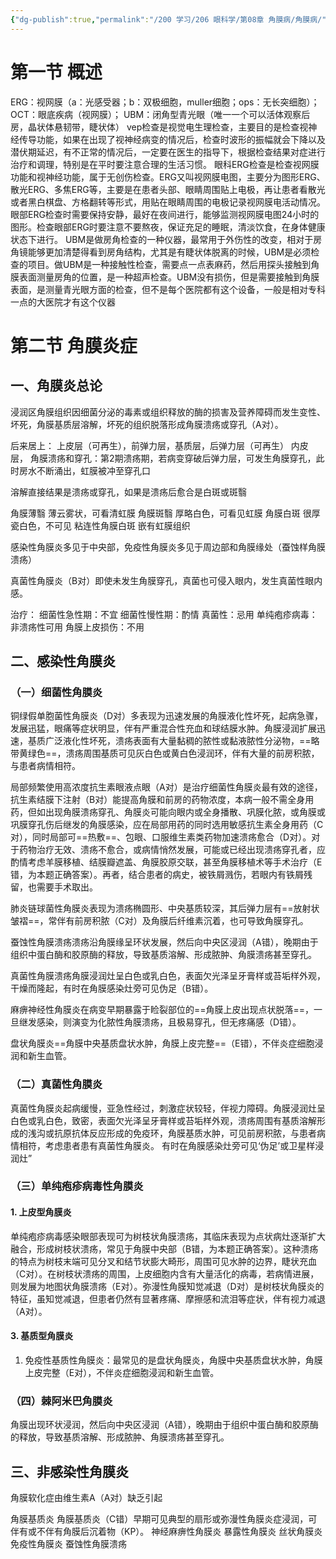 ```yaml
---
{"dg-publish":true,"permalink":"/200 学习/206 眼科学/第08章 角膜病/角膜病/","title":"角膜病","created":"2024-10-31T20:57:33.168+08:00","updated":"2024-10-31T22:05:15.570+08:00"}
---
```


# 第一节 概述
ERG：视网膜（a：光感受器；b：双极细胞，muller细胞；ops：无长突细胞）；
OCT：眼底疾病（视网膜）；
UBM：闭角型青光眼（唯一一个可以活体观察后房，晶状体悬韧带，睫状体）
vep检查是视觉电生理检查，主要目的是检查视神经传导功能，如果在出现了视神经病变的情况后，检查时波形的振幅就会下降以及潜伏期延迟，有不正常的情况后，一定要在医生的指导下，根据检查结果对症进行治疗和调理，特别是在平时要注意合理的生活习惯。
眼科ERG检查是检查视网膜功能和视神经功能，属于无创伤检查。ERG又叫视网膜电图，主要分为图形ERG、散光ERG、多焦ERG等，主要是在患者头部、眼睛周围贴上电极，再让患者看散光或者黑白棋盘、方格翻转等形式，用贴在眼睛周围的电极记录视网膜电活动情况。眼部ERG检查时需要保持安静，最好在夜间进行，能够监测视网膜电图24小时的图形。检查眼部ERG时要注意不要熬夜，保证充足的睡眠，清淡饮食，在身体健康状态下进行。
UBM是做房角检查的一种仪器，最常用于外伤性的改变，相对于房角镜能够更加清楚得看到房角结构，尤其是有睫状体脱离的时候，UBM是必须检查的项目。做UBM是一种接触性检查，需要点一点表麻药，然后用探头接触到角膜表面测量房角的位置，是一种超声检查。UBM没有损伤，但是需要接触到角膜表面，是测量青光眼方面的检查，但不是每个医院都有这个设备，一般是相对专科一点的大医院才有这个仪器
# 第二节 角膜炎症
## 一、角膜炎总论
浸润区角膜组织因细菌分泌的毒素或组织释放的酶的损害及营养障碍而发生变性、坏死，角膜基质层溶解，坏死的组织脱落形成角膜溃疡或穿孔（A对）。

后来居上：
上皮层（可再生），前弹力层，基质层，后弹力层（可再生） 内皮层，
角膜溃疡和穿孔：第2期溃疡期，若病变穿破后弹力层，可发生角膜穿孔，此时房水不断涌出，虹膜被冲至穿孔口

溶解直接结果是溃疡或穿孔，如果是溃疡后愈合是白斑或斑翳

角膜薄翳 薄云雾状，可看清虹膜
角膜斑翳 厚略白色，可看见虹膜
角膜白斑 很厚瓷白色，不可见
粘连性角膜白斑 嵌有虹膜组织

感染性角膜炎多见于中央部，免疫性角膜炎多见于周边部和角膜缘处（蚕蚀样角膜溃疡）

真菌性角膜炎（B对）即使未发生角膜穿孔，真菌也可侵入眼内，发生真菌性眼内感。

治疗：
细菌性急性期：不宜
细菌性慢性期：酌情
真菌性：忌用
单纯疱疹病毒：非溃疡性可用
角膜上皮损伤：不用
## 二、感染性角膜炎
### （一）细菌性角膜炎
铜绿假单胞菌性角膜炎（D对）多表现为迅速发展的角膜液化性坏死，起病急骤，发展迅猛，眼痛等症状明显，伴有严重混合性充血和球结膜水肿。角膜浸润扩展迅速，基质广泛液化性坏死，溃疡表面有大量黏稠的脓性或黏液脓性分泌物，==略带黄绿色==，溃疡周围基质可见灰白色或黄白色浸润环，伴有大量的前房积脓，与患者病情相符。

局部频繁使用高浓度抗生素眼液点眼（A对）是治疗细菌性角膜炎最有效的途径，抗生素结膜下注射（B对）能提高角膜和前房的药物浓度，本病一般不需全身用药，但如出现角膜溃疡穿孔、角膜炎可能向眼内或全身播散、巩膜化脓，或角膜或巩膜穿孔伤后继发的角膜感染，应在局部用药的同时选用敏感抗生素全身用药（C对），同时局部可==热敷==、包眼、口服维生素类药物加速溃疡愈合（D对）。对于药物治疗无效、溃疡不愈合，或病情悄然发展，可能或已经出现溃疡穿孔者，应酌情考虑羊膜移植、结膜瓣遮盖、角膜胶原交联，甚至角膜移植术等手术治疗（E错，为本题正确答案）。再者，结合患者的病史，被铁屑溅伤，若眼内有铁屑残留，也需要手术取出。

肺炎链球菌性角膜炎表现为溃疡椭圆形、中央基质较深，其后弹力层有==放射状皱褶==，常伴有前房积脓（C对）及角膜后纤维素沉着，也可导致角膜穿孔。

蚕蚀性角膜溃疡溃疡沿角膜缘呈环状发展，然后向中央区浸润（A错），晚期由于组织中蛋白酶和胶原酶的释放，导致基质溶解、形成脓肿、角膜溃疡甚至穿孔。

真菌性角膜溃疡角膜浸润灶呈白色或乳白色，表面欠光泽呈牙膏样或苔垢样外观，干燥而隆起，有时在角膜感染灶旁可见伪足（B错）。

麻痹神经性角膜炎在病变早期暴露于睑裂部位的==角膜上皮出现点状脱落==，一旦继发感染，则演变为化脓性角膜溃疡，且极易穿孔，但无疼痛感（D错）。

盘状角膜炎==角膜中央基质盘状水肿，角膜上皮完整==（E错），不伴炎症细胞浸润和新生血管。

### （二）真菌性角膜炎
真菌性角膜炎起病缓慢，亚急性经过，刺激症状较轻，伴视力障碍。角膜浸润灶呈白色或乳白色，致密，表面欠光泽呈牙膏样或苔垢样外观，溃疡周围有基质溶解形成的浅沟或抗原抗体反应形成的免疫环，角膜基质水肿，可见前房积脓，与患者病情相符，考虑患者患有真菌性角膜炎。
有时在角膜感染灶旁可见‘伪足’或卫星样浸润灶”


### （三）单纯疱疹病毒性角膜炎
#### 1. 上皮型角膜炎
单纯疱疹病毒感染眼部表现可为树枝状角膜溃疡，其临床表现为点状病灶逐渐扩大融合，形成树枝状溃疡，常见于角膜中央部（B错，为本题正确答案）。这种溃疡的特点为树枝末端可见分叉和结节状膨大畸形，周围可见水肿的边界，睫状充血（C对）。在树枝状溃疡的周围，上皮细胞内含有大量活化的病毒，若病情进展，则发展为地图状角膜溃疡（E对）。弥漫性角膜知觉减退（D对）是树枝状角膜炎的特征，虽知觉减退，但患者仍然有显著疼痛、摩擦感和流泪等症状，伴有视力减退（A对）。
#### 3. 基质型角膜炎
1. 免疫性基质性角膜炎：最常见的是盘状角膜炎，角膜中央基质盘状水肿，角膜上皮完整（E对），不伴炎症细胞浸润和新生血管。


### （四）棘阿米巴角膜炎
角膜出现环状浸润，然后向中央区浸润（A错），晚期由于组织中蛋白酶和胶原酶的释放，导致基质溶解、形成脓肿、角膜溃疡甚至穿孔。
## 三、非感染性角膜炎
角膜软化症由维生素A（A对）缺乏引起


角膜基质炎
角膜基质炎（C错）早期可见典型的扇形或弥漫性角膜炎症浸润，可伴有或不伴有角膜后沉着物（KP）。
神经麻痹性角膜炎
暴露性角膜炎
丝状角膜炎
免疫性角膜炎
蚕蚀性角膜溃疡